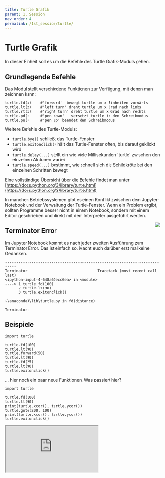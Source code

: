 ```yaml
---
title: Turtle Grafik
parent: 1. Session
nav_order: 4
permalink: /1st_session/turtle/
---
```


# Turtle Grafik

In dieser Einheit soll es um die Befehle des Turtle Grafik-Moduls gehen.

## Grundlegende Befehle

Das Modul stellt verschiedene Funktionen zur Verfügung, mit denen man zeichnen kann:

```
turtle.fd(x)    #'forward'  bewegt turtle um x Einheiten vorwärts
turtle.lt(x)    #'left turn' dreht turtle um x Grad nach links
turtle.rt(x)    #'right turn' dreht turtle um x Grad nach rechts
turtle.pd()     #'pen down'   versetzt turtle in den Schreibmodus
turtle.pu()     #'pen up' beendet den Schreibmodus
```

Weitere Befehle des Turtle-Moduls:

* `turtle.bye()` schließt das Turtle-Fenster
* `turtle.exitonclick()` hält das Turtle-Fenster offen, bis darauf geklickt wird
* `turtle.delay(...)` stellt ein wie viele Millisekunden 'turtle' zwischen den einzelnen Aktionen wartet
* `turtle.speed(...)` bestimmt, wie schnell sich die Schildkröte bei den einzelnen Schritten bewegt

Eine vollständige Übersicht über die Befehle findet man unter [https://docs.python.org/3/library/turtle.html](https://docs.python.org/3/library/turtle.html)


In manchen Betriebssystemen gibt es einen Konflikt zwischen dem Jupyter-Notebook und der Verwaltung der Turtle-Fenster. Wenn ein Problem ergibt, sollten
Programme besser nicht in einem Notebook, sondern mit einem Editor geschrieben und direkt mit dem Interpreter ausgeführt werden.

<img src='https://docs.python.org/3/_images/turtle-star.png' align='right'>

## Terminator Error

Im Jupyter Notebook kommt es nach jeder zweiten Ausführung zum Terminator Error. Das ist einfach so. Macht euch darüber erst mal keine Gedanken.

```
---------------------------------------------------------------------------
Terminator                                Traceback (most recent call last)
<ipython-input-4-648a61ecc6ea> in <module>
----> 1 turtle.fd(100)
      2 turtle.lt(90)
      3 turtle.exitonclick()

~\anaconda3\lib\turtle.py in fd(distance)

Terminator: 
``` 

## Beispiele



```
import turtle

turtle.fd(100)
turtle.lt(90)
turtle.forward(50)
turtle.lt(90)
turtle.fd(25)
turtle.lt(90)
turtle.exitonclick()

```

... hier noch ein paar neue Funktionen.
Was passiert hier?

```
import turtle

turtle.fd(100)
turtle.lt(90)
print(turtle.xcor(), turtle.ycor())
turtle.goto(200, 100)
print(turtle.xcor(), turtle.ycor())
turtle.exitonclick()

```

<iframe src="https://www.youtube.com/embed/lDFvU3Ieg2o" allowfullscreen></iframe>
